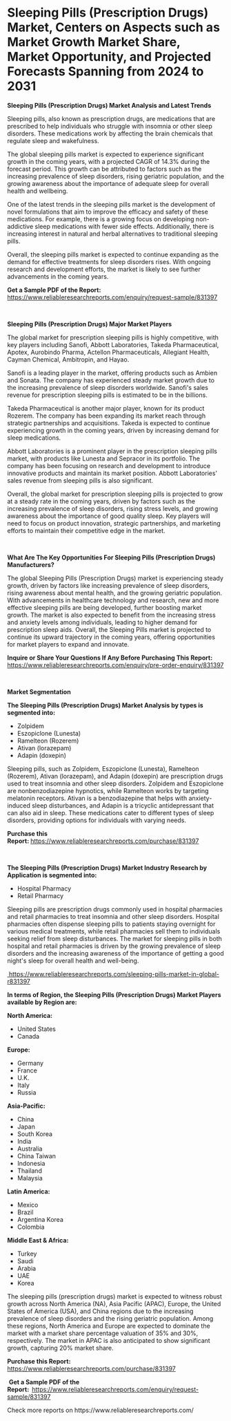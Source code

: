 <p><h1>Sleeping Pills (Prescription Drugs) Market, Centers on Aspects such as Market Growth Market Share, Market Opportunity, and Projected Forecasts Spanning from 2024 to 2031</h1></p><p><strong>Sleeping Pills (Prescription Drugs) Market Analysis and Latest Trends</strong></p>
<p><p>Sleeping pills, also known as prescription drugs, are medications that are prescribed to help individuals who struggle with insomnia or other sleep disorders. These medications work by affecting the brain chemicals that regulate sleep and wakefulness.</p><p>The global sleeping pills market is expected to experience significant growth in the coming years, with a projected CAGR of 14.3% during the forecast period. This growth can be attributed to factors such as the increasing prevalence of sleep disorders, rising geriatric population, and the growing awareness about the importance of adequate sleep for overall health and wellbeing.</p><p>One of the latest trends in the sleeping pills market is the development of novel formulations that aim to improve the efficacy and safety of these medications. For example, there is a growing focus on developing non-addictive sleep medications with fewer side effects. Additionally, there is increasing interest in natural and herbal alternatives to traditional sleeping pills.</p><p>Overall, the sleeping pills market is expected to continue expanding as the demand for effective treatments for sleep disorders rises. With ongoing research and development efforts, the market is likely to see further advancements in the coming years.</p></p>
<p><strong>Get a Sample PDF of the Report:&nbsp;</strong> <a href="https://www.reliableresearchreports.com/enquiry/request-sample/831397">https://www.reliableresearchreports.com/enquiry/request-sample/831397</a></p>
<p>&nbsp;</p>
<p><strong>Sleeping Pills (Prescription Drugs) Major Market Players</strong></p>
<p><p>The global market for prescription sleeping pills is highly competitive, with key players including Sanofi, Abbott Laboratories, Takeda Pharmaceutical, Apotex, Aurobindo Pharma, Actellon Pharmaceuticals, Allegiant Health, Cayman Chemical, Ambitropin, and Hayao. </p><p>Sanofi is a leading player in the market, offering products such as Ambien and Sonata. The company has experienced steady market growth due to the increasing prevalence of sleep disorders worldwide. Sanofi's sales revenue for prescription sleeping pills is estimated to be in the billions.</p><p>Takeda Pharmaceutical is another major player, known for its product Rozerem. The company has been expanding its market reach through strategic partnerships and acquisitions. Takeda is expected to continue experiencing growth in the coming years, driven by increasing demand for sleep medications.</p><p>Abbott Laboratories is a prominent player in the prescription sleeping pills market, with products like Lunesta and Sepracor in its portfolio. The company has been focusing on research and development to introduce innovative products and maintain its market position. Abbott Laboratories' sales revenue from sleeping pills is also significant.</p><p>Overall, the global market for prescription sleeping pills is projected to grow at a steady rate in the coming years, driven by factors such as the increasing prevalence of sleep disorders, rising stress levels, and growing awareness about the importance of good quality sleep. Key players will need to focus on product innovation, strategic partnerships, and marketing efforts to maintain their competitive edge in the market.</p></p>
<p>&nbsp;</p>
<p><strong>What Are The Key Opportunities For Sleeping Pills (Prescription Drugs) Manufacturers?</strong></p>
<p><p>The global Sleeping Pills (Prescription Drugs) market is experiencing steady growth, driven by factors like increasing prevalence of sleep disorders, rising awareness about mental health, and the growing geriatric population. With advancements in healthcare technology and research, new and more effective sleeping pills are being developed, further boosting market growth. The market is also expected to benefit from the increasing stress and anxiety levels among individuals, leading to higher demand for prescription sleep aids. Overall, the Sleeping Pills market is projected to continue its upward trajectory in the coming years, offering opportunities for market players to expand and innovate.</p></p>
<p><strong>Inquire or Share Your Questions If Any Before Purchasing This Report:</strong> <a href="https://www.reliableresearchreports.com/enquiry/pre-order-enquiry/831397">https://www.reliableresearchreports.com/enquiry/pre-order-enquiry/831397</a></p>
<p>&nbsp;</p>
<p><strong>Market Segmentation</strong></p>
<p><strong>The Sleeping Pills (Prescription Drugs) Market Analysis by types is segmented into:</strong></p>
<p><ul><li>Zolpidem</li><li>Eszopiclone (Lunesta)</li><li>Ramelteon (Rozerem)</li><li>Ativan (lorazepam)</li><li>Adapin (doxepin)</li></ul></p>
<p><p>Sleeping pills, such as Zolpidem, Eszopiclone (Lunesta), Ramelteon (Rozerem), Ativan (lorazepam), and Adapin (doxepin) are prescription drugs used to treat insomnia and other sleep disorders. Zolpidem and Eszopiclone are nonbenzodiazepine hypnotics, while Ramelteon works by targeting melatonin receptors. Ativan is a benzodiazepine that helps with anxiety-induced sleep disturbances, and Adapin is a tricyclic antidepressant that can also aid in sleep. These medications cater to different types of sleep disorders, providing options for individuals with varying needs.</p></p>
<p><strong>Purchase this Report:&nbsp;</strong><a href="https://www.reliableresearchreports.com/purchase/831397">https://www.reliableresearchreports.com/purchase/831397</a></p>
<p>&nbsp;</p>
<p><strong>The Sleeping Pills (Prescription Drugs) Market Industry Research by Application is segmented into:</strong></p>
<p><ul><li>Hospital Pharmacy</li><li>Retail Pharmacy</li></ul></p>
<p><p>Sleeping pills are prescription drugs commonly used in hospital pharmacies and retail pharmacies to treat insomnia and other sleep disorders. Hospital pharmacies often dispense sleeping pills to patients staying overnight for various medical treatments, while retail pharmacies sell them to individuals seeking relief from sleep disturbances. The market for sleeping pills in both hospital and retail pharmacies is driven by the growing prevalence of sleep disorders and the increasing awareness of the importance of getting a good night's sleep for overall health and well-being.</p></p>
<p><a href="https://www.reliableresearchreports.com/sleeping-pills-market-in-global-r831397">&nbsp;https://www.reliableresearchreports.com/sleeping-pills-market-in-global-r831397</a></p>
<p><strong>In terms of Region, the Sleeping Pills (Prescription Drugs) Market Players available by Region are:</strong></p>
<p>
    <p> <strong> North America: </strong>
        <ul>
            <li>United States</li>
            <li>Canada</li>
        </ul>
        </p> 
    <p> <strong> Europe: </strong>
        <ul>
            <li>Germany</li>
            <li>France</li>
            <li>U.K.</li>
            <li>Italy</li>
            <li>Russia</li>
        </ul>
        </p> 
    <p> <strong> Asia-Pacific: </strong>
        <ul>
            <li>China</li>
            <li>Japan</li>
            <li>South Korea</li>
            <li>India</li>
            <li>Australia</li>
            <li>China Taiwan</li>
            <li>Indonesia</li>
            <li>Thailand</li>
            <li>Malaysia</li>
        </ul>
        </p> 
    <p> <strong> Latin America: </strong>
        <ul>
            <li>Mexico</li>
            <li>Brazil</li>
            <li>Argentina Korea</li>
            <li>Colombia</li>
        </ul>
        </p> 
    <p> <strong> Middle East & Africa: </strong>
        <ul>
            <li>Turkey</li>
            <li>Saudi</li>
            <li>Arabia</li>
            <li>UAE</li>
            <li>Korea</li>
        </ul>
    </p>
    </p>
<p><p>The sleeping pills (prescription drugs) market is expected to witness robust growth across North America (NA), Asia Pacific (APAC), Europe, the United States of America (USA), and China regions due to the increasing prevalence of sleep disorders and the rising geriatric population. Among these regions, North America and Europe are expected to dominate the market with a market share percentage valuation of 35% and 30%, respectively. The market in APAC is also anticipated to show significant growth, capturing 20% market share.</p></p>
<p><strong>Purchase this Report: </strong><a href="https://www.reliableresearchreports.com/purchase/831397">https://www.reliableresearchreports.com/purchase/831397</a></p>
<p>&nbsp;<strong>Get a Sample PDF of the Report:&nbsp;&nbsp;</strong><a href="https://www.reliableresearchreports.com/enquiry/request-sample/831397">https://www.reliableresearchreports.com/enquiry/request-sample/831397</a></p>
<p><strong></strong></p>
<p>Check more reports on https://www.reliableresearchreports.com/</p>